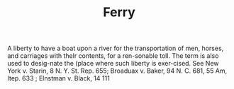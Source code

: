---
title: Ferry
letter: F
permalink: "/definitions/bld-ferry.html"
body: A liberty to have a boat upon a river for the transportation of men, horses,
  and carriages with thelr contents, for a ren-sonable toll. The term is also used
  to desig-nate the (place where such liberty is exer-cised. See New York v. Starin,
  8 N. Y. St. Rep. 655; Broaduax v. Baker, 94 N. C. 681, 55 Am, Itep. 633 ; Elnstman
  v. Black, 14 111
published_at: '2018-07-07'
source: Black's Law Dictionary 2nd Ed (1910)
layout: post
---